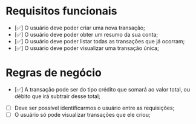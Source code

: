 # Requisitos funcionais

- [✅] O usuário deve poder criar uma nova transação;
- [✅] O usuário deve poder obter um resumo da sua conta;
- [✅] O usuário deve poder listar todas as transações que já ocorram;
- [✅] O usuário deve poder visualizar uma transação única;

# Regras de negócio

- [✅] A transação pode ser do tipo crédito que somará ao valor total, ou débito que irá subtrair desse total;
- [ ] Deve ser possível identificarmos o usuário entre as requisições;
- [ ] O usuário só pode visualizar transações que ele criou;